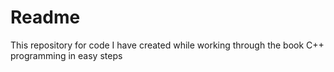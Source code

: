# Readme

This repository for code I have created while working through the book C++ programming in easy steps

